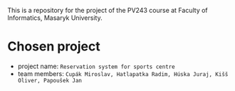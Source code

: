 This is a repository for the project of the PV243 course at Faculty of Informatics, Masaryk University.

Chosen project
==============
* project name: `Reservation system for sports centre`
* team members: `Cupák Miroslav, Hatlapatka Radim, Húska Juraj, Kišš Oliver, Papoušek Jan`
